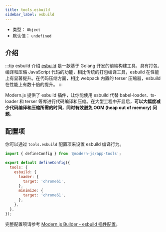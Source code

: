 ```yaml
---
title: tools.esbuild
sidebar_label: esbuild
---
```


- 类型： `Object`
- 默认值： `undefined`

## 介绍

:::tip esbuild 介绍
[esbuild](https://esbuild.github.io/) 是一款基于 Golang 开发的前端构建工具，具有打包、编译和压缩 JavaScript 代码的功能，相比传统的打包编译工具，esbuild 在性能上有显著提升。在代码压缩方面，相比 webpack 内置的 terser 压缩器，esbuild 在性能上有数十倍的提升。
:::

Modern.js 提供了 esbuild 插件，让你能使用 esbuild 代替 babel-loader、ts-loader 和 terser 等库进行代码编译和压缩。在大型工程中开启后，**可以大幅度减少代码编译和压缩所需的时间，同时有效避免 OOM (heap out of memory) 问题**。

## 配置项

你可以通过 `tools.esbuild` 配置项来设置 esbuild 编译行为。

```js title="modern.config.ts"
import { defineConfig } from '@modern-js/app-tools';

export default defineConfig({
  tools: {
    esbuild: {
      loader: {
        target: 'chrome61',
      },
      minimize: {
        target: 'chrome61',
      },
    },
  },
});
```

完整配置项请参考 [Modern.js Builder - esbuild 插件配置](https://modernjs.dev/builder/plugins/plugin-esbuild.html#%E9%85%8D%E7%BD%AE)。
